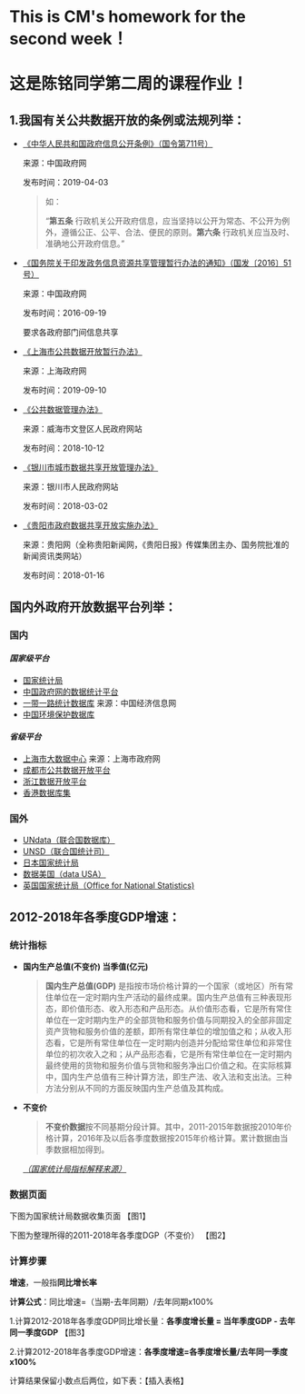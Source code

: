 # This is CM's homework for the second week！
# 这是陈铭同学第二周的课程作业！
## 1.我国有关公共数据开放的条例或法规列举：

- [《中华人民共和国政府信息公开条例》（国令第711号）](http://www.gov.cn/zhengce/content/2019-04/15/content_5382991.htm)

  来源：中国政府网
  
  发布时间：2019-04-03
  
  >如：
  > 
  >“**第五条** 行政机关公开政府信息，应当坚持以公开为常态、不公开为例外，遵循公正、公平、合法、便民的原则。**第六条** 行政机关应当及时、准确地公开政府信息。”

- [《国务院关于印发政务信息资源共享管理暂行办法的通知》（国发〔2016〕51号）](http://www.gov.cn/zhengce/content/2016-09/19/content_5109486.htm)
  
  来源：中国政府网
  
  发布时间：2016-09-19
  
  要求各政府部门间信息共享
  
- [《上海市公共数据开放暂行办法》](http://www.shanghai.gov.cn/nw2/nw2314/nw2319/nw12344/u26aw62638.html)

  来源：上海政府网
  
  发布时间：2019-09-10
  
- [《公共数据管理办法》](http://www.wendeng.gov.cn/art/2018/10/12/art_50150_1450925.html)

  来源：威海市文登区人民政府网站
  
  发布时间：2018-10-12
  
- [《银川市城市数据共享开放管理办法》](http://www.yinchuan.gov.cn/xxgk/bmxxgkml/szfbgt/xxgkml_1841/zfwj/yzbgf/201803/t20180323_721113.html)

  来源：银川市人民政府网站
  
  发布时间：2018-03-02
  
- [《贵阳市政府数据共享开放实施办法》](http://www.gywb.cn/content/2018-05/02/content_5709098.htm)

  来源：贵阳网（全称贵阳新闻网，《贵阳日报》传媒集团主办、国务院批准的新闻资讯类网站）
  
  发布时间：2018-01-16

## 国内外政府开放数据平台列举：
### 国内
#### *国家级平台*
- [国家统计局](http://www.stats.gov.cn/)
- [中国政府网的数据统计平台](http://www.gov.cn/shuju/)
- [一带一路统计数据库](http://ydyl.cei.cn/)  来源：中国经济信息网
- [中国环境保护数据库](http://hbk.cei.cn/aspx/Left_DB.aspx?ID=5)
#### *省级平台*
- [上海市大数据中心](http://www.shanghai.gov.cn/nw2/nw2314/nw2319/nw32905/nw42999/nw43035/nw44524/) 来源：上海市政府网
- [成都市公共数据开放平台](http://www.cddata.gov.cn/)
- [浙江数据开放平台](http://data.zjzwfw.gov.cn/jdop_front/index.do)
- [香港数据库集](https://hkg.databasesets.com/)
### 国外
- [UNdata（联合国数据库）](http://data.un.org/)
- [UNSD（联合国统计司）](https://unstats.un.org/home/)
- [日本国家统计局](http://www.stat.go.jp/)
- [数据美国（data USA）](https://datausa.io/)
- [英国国家统计局（Office for National Statistics)](https://www.ons.gov.uk/)

## 2012-2018年各季度GDP增速：
### 统计指标
- **国内生产总值(不变价) 当季值(亿元)**
  >**国内生产总值(GDP)**
  是指按市场价格计算的一个国家（或地区）所有常住单位在一定时期内生产活动的最终成果。国内生产总值有三种表现形态，即价值形态、收入形态和产品形态。从价值形态看，它是所有常住单位在一定时期内生产的全部货物和服务价值与同期投入的全部非固定资产货物和服务价值的差额，即所有常住单位的增加值之和；从收入形态看，它是所有常住单位在一定时期内创造并分配给常住单位和非常住单位的初次收入之和；从产品形态看，它是所有常住单位在一定时期内最终使用的货物和服务价值与货物和服务净出口价值之和。在实际核算中，国内生产总值有三种计算方法，即生产法、收入法和支出法。三种方法分别从不同的方面反映国内生产总值及其构成。
- **不变价**
  >**不变价数据**按不同基期分段计算。其中，2011-2015年数据按2010年价格计算，2016年及以后各季度数据按2015年价格计算。累计数据由当季数据相加得到。

  *[（国家统计局指标解释来源）](http://www.stats.gov.cn/tjsj/zbjs/201310/t20131029_449553.html)*

### 数据页面
  下图为国家统计局数据收集页面
【图1】

  下图为整理所得的2011-2018年各季度DGP（不变价）
【图2】

### 计算步骤
  **增速**，一般指**同比增长率**

  **计算公式**：同比增速=（当期-去年同期）/去年同期x100%

1.计算2012-2018年各季度GDP同比增长量：**各季度增长量 = 当年季度GDP - 去年同一季度GDP**
【图3】

2.计算2012-2018年各季度GDP增速：**各季度增速=各季度增长量/去年同一季度x100%**

  计算结果保留小数点后两位，如下表：【插入表格】
